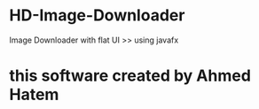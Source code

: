 # HD-Image-Downloader
Image Downloader with flat UI >> using javafx
# this software created by Ahmed Hatem
